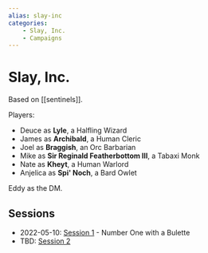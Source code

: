 ```yaml
---
alias: slay-inc
categories:
    - Slay, Inc.
    - Campaigns
---
```

# Slay, Inc.

Based on [[sentinels]].

Players:

- Deuce as **Lyle**, a Halfling Wizard
- James as **Archibald**, a Human Cleric
- Joel as **Braggish**, an Orc Barbarian
- Mike as **Sir Reginald Featherbottom III**, a Tabaxi Monk
- Nate as **Kheyt**, a Human Warlord
- Anjelica as **Spi' Noch**, a Bard Owlet

Eddy as the DM.

## Sessions

- 2022-05-10: [Session 1](sessions/session-1.md) - Number One with a Bulette
- TBD: [Session 2](sessions/session-2.md)
